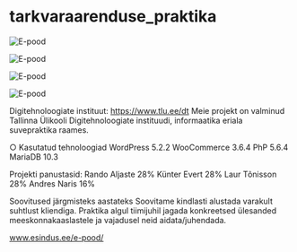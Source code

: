 # tarkvaraarenduse_praktika

![E-pood](https://www.upload.ee/image/10119218/pilt1.png)

![E-pood](https://www.upload.ee/image/10119233/pilt2.png)

![E-pood](https://www.upload.ee/image/10119235/pilt3.png)

![E-pood](https://www.upload.ee/image/10119236/pilt4.png)

Digitehnoloogiate instituut: https://www.tlu.ee/dt
Meie projekt on valminud Tallinna Ülikooli Digitehnoloogiate instituudi, informaatika eriala suvepraktika raames.

○ Kasutatud tehnoloogiad
WordPress 5.2.2
WooCommerce 3.6.4
PhP 5.6.4
MariaDB 10.3

Projekti panustasid: 
Rando Aljaste 28% 
Künter Evert 28%
Laur Tõnisson 28%
Andres Naris 16%


Soovitused järgmisteks aastateks
Soovitame kindlasti alustada varakult suhtlust kliendiga. Praktika algul tiimijuhil jagada konkreetsed ülesanded meeskonnakaaslastele ja vajadusel neid aidata/juhendada.

www.esindus.ee/e-pood/
